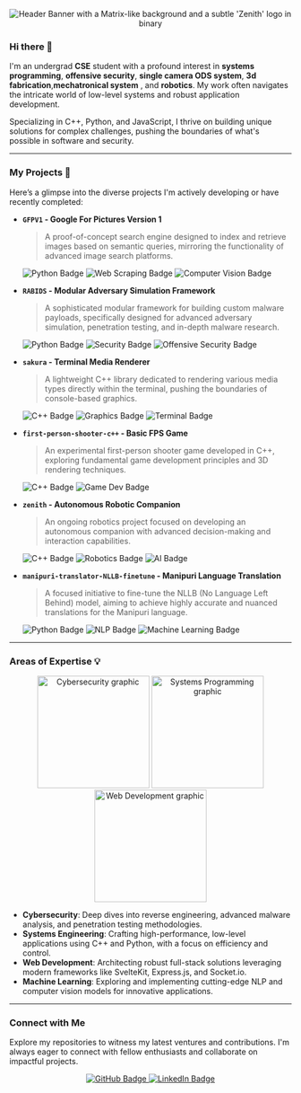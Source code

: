 <p align="center">
  <img src="https://avatars.githubusercontent.com/u/69503943?s=96&v=4" alt="Header Banner with a Matrix-like background and a subtle 'Zenith' logo in binary" />
</p>

### Hi there 👋

I'm an undergrad **CSE** student with a profound interest in **systems programming**, **offensive security**, **single camera ODS system**, **3d fabrication**,**mechatronical system** , and **robotics**. My work often navigates the intricate world of low-level systems and robust application development.

Specializing in C++, Python, and JavaScript, I thrive on building unique solutions for complex challenges, pushing the boundaries of what's possible in software and security.

---

### My Projects 🚀

Here’s a glimpse into the diverse projects I'm actively developing or have recently completed:

* **`GFPV1` - Google For Pictures Version 1**
    > A proof-of-concept search engine designed to index and retrieve images based on semantic queries, mirroring the functionality of advanced image search platforms.
    <p>
      <img src="https://img.shields.io/badge/Python-3776AB?style=for-the-badge&logo=python&logoColor=white" alt="Python Badge"/>
      <img src="https://img.shields.io/badge/Web%20Scraping-FF6F00?style=for-the-badge&logo=googlechrome&logoColor=white" alt="Web Scraping Badge"/>
      <img src="https://img.shields.io/badge/Computer%20Vision-000000?style=for-the-badge&logo=opencv&logoColor=white" alt="Computer Vision Badge"/>
    </p>

* **`RABIDS` - Modular Adversary Simulation Framework**
    > A sophisticated modular framework for building custom malware payloads, specifically designed for advanced adversary simulation, penetration testing, and in-depth malware research.
    <p>
      <img src="https://img.shields.io/badge/Python-3776AB?style=for-the-badge&logo=python&logoColor=white" alt="Python Badge"/>
      <img src="https://img.shields.io/badge/Security-000000?style=for-the-badge&logo=kalilinux&logoColor=white" alt="Security Badge"/>
      <img src="https://img.shields.io/badge/Offensive%20Security-CC3300?style=for-the-badge&logo=hackthebox&logoColor=white" alt="Offensive Security Badge"/>
    </p>

* **`sakura` - Terminal Media Renderer**
    > A lightweight C++ library dedicated to rendering various media types directly within the terminal, pushing the boundaries of console-based graphics.
    <p>
      <img src="https://img.shields.io/badge/C%2B%2B-00599C?style=for-the-badge&logo=c%2B%2B&logoColor=white" alt="C++ Badge"/>
      <img src="https://img.shields.io/badge/Graphics-FF6F00?style=for-the-badge&logo=opengl&logoColor=white" alt="Graphics Badge"/>
      <img src="https://img.shields.io/badge/Terminal-000000?style=for-the-badge&logo=powershell&logoColor=white" alt="Terminal Badge"/>
    </p>

* **`first-person-shooter-c++` - Basic FPS Game**
    > An experimental first-person shooter game developed in C++, exploring fundamental game development principles and 3D rendering techniques.
    <p>
      <img src="https://img.shields.io/badge/C%2B%2B-00599C?style=for-the-badge&logo=c%2B%2B&logoColor=white" alt="C++ Badge"/>
      <img src="https://img.shields.io/badge/Game%20Dev-FF6F00?style=for-the-badge&logo=unity&logoColor=white" alt="Game Dev Badge"/>
    </p>

* **`zenith` - Autonomous Robotic Companion**
    > An ongoing robotics project focused on developing an autonomous companion with advanced decision-making and interaction capabilities.
    <p>
      <img src="https://img.shields.io/badge/C%2B%2B-00599C?style=for-the-badge&logo=c%2B%2B&logoColor=white" alt="C++ Badge"/>
      <img src="https://img.shields.io/badge/Robotics-000000?style=for-the-badge&logo=ros&logoColor=white" alt="Robotics Badge"/>
      <img src="https://img.shields.io/badge/AI-FF6F00?style=for-the-badge&logo=tensorflow&logoColor=white" alt="AI Badge"/>
    </p>

* **`manipuri-translator-NLLB-finetune` - Manipuri Language Translation**
    > A focused initiative to fine-tune the NLLB (No Language Left Behind) model, aiming to achieve highly accurate and nuanced translations for the Manipuri language.
    <p>
      <img src="https://img.shields.io/badge/Python-3776AB?style=for-the-badge&logo=python&logoColor=white" alt="Python Badge"/>
      <img src="https://img.shields.io/badge/NLP-000000?style=for-the-badge&logo=huggingface&logoColor=white" alt="NLP Badge"/>
      <img src="https://img.shields.io/badge/Machine%20Learning-FF6F00?style=for-the-badge&logo=pytorch&logoColor=white" alt="Machine Learning Badge"/>
    </p>

---

### Areas of Expertise 💡

<p align="center">
  <img src="https://github.com/zenith-8-bit/zenith-8-bit/assets/65007466/f2e1a3f6-f6c6-4d2c-8d1e-e2c72b0c41d1" alt="Cybersecurity graphic" width="200"/>
  <img src="https://github.com/zenith-8-bit/zenith-8-bit/assets/65007466/29a4a7b7-59f7-41e9-9060-4c7a5252d6a5" alt="Systems Programming graphic" width="200"/>
  <img src="https://github.com/zenith-8-bit/zenith-8-bit/assets/65007466/7d2f8e13-1b91-4475-b44e-a6a3b2b4e82f" alt="Web Development graphic" width="200"/>
</p>

* **Cybersecurity**: Deep dives into reverse engineering, advanced malware analysis, and penetration testing methodologies.
* **Systems Engineering**: Crafting high-performance, low-level applications using C++ and Python, with a focus on efficiency and control.
* **Web Development**: Architecting robust full-stack solutions leveraging modern frameworks like SvelteKit, Express.js, and Socket.io.
* **Machine Learning**: Exploring and implementing cutting-edge NLP and computer vision models for innovative applications.

---

### Connect with Me

Explore my repositories to witness my latest ventures and contributions. I'm always eager to connect with fellow enthusiasts and collaborate on impactful projects.

<p align="center">
  <a href="https://github.com/zenith-8-bit">
    <img src="https://img.shields.io/badge/GitHub-100000?style=for-the-badge&logo=github&logoColor=white" alt="GitHub Badge">
  </a>
  <a href="https://www.linkedin.com/in/yourprofile"> <img src="https://img.shields.io/badge/LinkedIn-0077B5?style=for-the-badge&logo=linkedin&logoColor=white" alt="LinkedIn Badge">
  </a>
</p>
